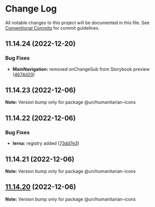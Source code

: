 # Change Log

All notable changes to this project will be documented in this file.
See [Conventional Commits](https://conventionalcommits.org) for commit guidelines.

## 11.14.24 (2022-12-20)


### Bug Fixes

* **MainNavigation:** removed onChangeSub from Storybook preview ([4674d20](https://github.com/carbon-design-system/carbon/commit/4674d20af9c1c9f7dcae21236f5d3c985b53d59d))





## 11.14.23 (2022-12-06)

**Note:** Version bump only for package @un/humanitarian-icons





## 11.14.22 (2022-12-06)


### Bug Fixes

* **lerna:** registry added ([73dd7e3](https://github.com/carbon-design-system/carbon/commit/73dd7e367e91bc1a372aa7e3f841f7f24a1b6934))





## 11.14.21 (2022-12-06)

**Note:** Version bump only for package @un/humanitarian-icons





## [11.14.20](https://github.com/carbon-design-system/carbon/compare/@un/humanitarian-icons@11.14.19...@un/humanitarian-icons@11.14.20) (2022-12-06)

**Note:** Version bump only for package @un/humanitarian-icons
